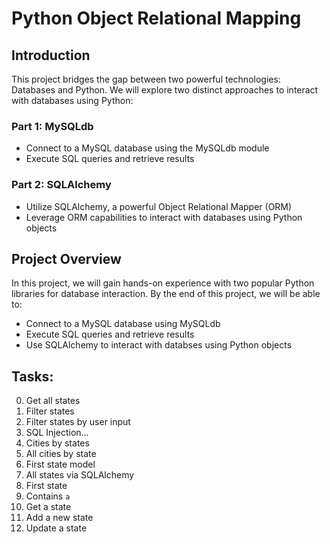 # Python Object Relational Mapping


## Introduction

This project bridges the gap between two powerful technologies: Databases and Python. We will explore two distinct approaches to interact with databases using Python:

### Part 1: MySQLdb
- Connect to a MySQL database using the MySQLdb module
- Execute SQL queries and retrieve results

### Part 2: SQLAlchemy
- Utilize SQLAlchemy, a powerful Object Relational Mapper (ORM)
- Leverage ORM capabilities to interact with databases using Python objects


## Project Overview

In this project, we will gain hands-on experience with two popular Python libraries for database interaction. By the end of this project, we will be able to:
- Connect to a MySQL database using MySQLdb
- Execute SQL queries and retrieve results
- Use SQLAlchemy to interact with databses using Python objects


## Tasks:

0. Get all states
1. Filter states
2. Filter states by user input
3. SQL Injection...
4. Cities by states
5. All cities by state
6. First state model
7. All states via SQLAlchemy
8. First state
9. Contains `a`
10. Get a state
11. Add a new state
12. Update a state
